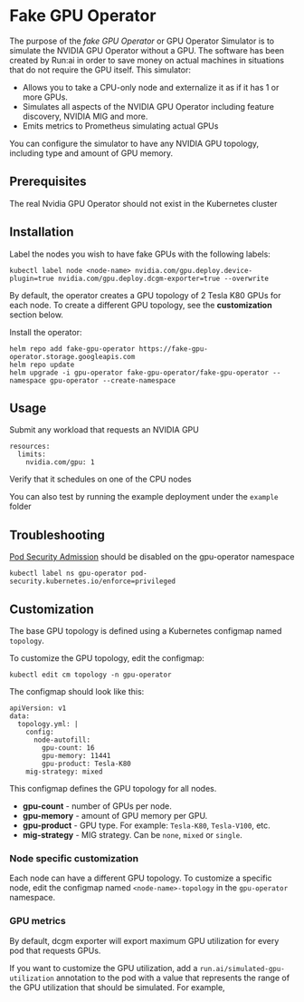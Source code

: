 # Fake GPU Operator

The purpose of the _fake GPU Operator_ or GPU Operator Simulator is to simulate the NVIDIA GPU Operator without a GPU. The software has been created by Run:ai in order to save money on actual machines in situations that do not require the GPU itself. This simulator:

* Allows you to take a CPU-only node and externalize it as if it has 1 or more GPUs. 
* Simulates all aspects of the NVIDIA GPU Operator including feature discovery, NVIDIA MIG and more. 
* Emits metrics to Prometheus simulating actual GPUs

You can configure the simulator to have any NVIDIA GPU topology, including type and amount of GPU memory. 



## Prerequisites

The real Nvidia GPU Operator should not exist in the Kubernetes cluster

## Installation

Label the nodes you wish to have fake GPUs with the following labels:

```
kubectl label node <node-name> nvidia.com/gpu.deploy.device-plugin=true nvidia.com/gpu.deploy.dcgm-exporter=true --overwrite
```

By default, the operator creates a GPU topology of 2 Tesla K80 GPUs for each node. To create a different GPU topology, see the __customization__ section below.


Install the operator:

```
helm repo add fake-gpu-operator https://fake-gpu-operator.storage.googleapis.com
helm repo update
helm upgrade -i gpu-operator fake-gpu-operator/fake-gpu-operator --namespace gpu-operator --create-namespace
```

## Usage

Submit any workload that requests an NVIDIA GPU 

```
resources:
  limits:
    nvidia.com/gpu: 1
```

Verify that it schedules on one of the CPU nodes 

You can also test by running the example deployment under the `example` folder

## Troubleshooting

[Pod Security Admission](https://kubernetes.io/docs/concepts/security/pod-security-admission/) should be disabled on the gpu-operator namespace 

```
kubectl label ns gpu-operator pod-security.kubernetes.io/enforce=privileged
```

## Customization

The base GPU topology is defined using a Kubernetes configmap named `topology`.

To customize the GPU topology, edit the configmap:

```
kubectl edit cm topology -n gpu-operator
```

The configmap should look like this:

```
apiVersion: v1
data:
  topology.yml: |
    config:
      node-autofill:
        gpu-count: 16
        gpu-memory: 11441
        gpu-product: Tesla-K80
    mig-strategy: mixed
```

This configmap defines the GPU topology for all nodes.

* __gpu-count__ - number of GPUs per node.
* __gpu-memory__ - amount of GPU memory per GPU.
* __gpu-product__ - GPU type. For example: `Tesla-K80`, `Tesla-V100`, etc.
* __mig-strategy__ - MIG strategy. Can be `none`, `mixed` or `single`.

### Node specific customization

Each node can have a different GPU topology. To customize a specific node, edit the configmap named `<node-name>-topology` in the `gpu-operator` namespace.


### GPU metrics

By default, dcgm exporter will export maximum GPU utilization for every pod that requests GPUs.

If you want to customize the GPU utilization, add a `run.ai/simulated-gpu-utilization` annotation to the pod with a value that represents the range of the GPU utilization that should be simulated.
For example, 